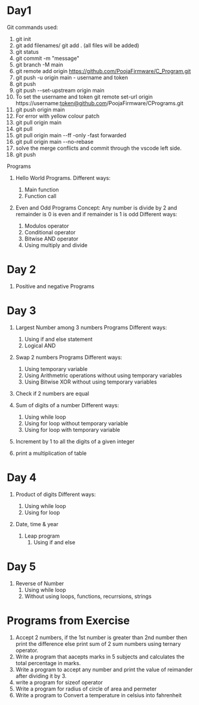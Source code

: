 # Day1
Git commands used:
1. git init
2. git add filenames/ git add . (all files will be added)
3. git status
4. git commit -m "message"
5. git branch -M main
6. git remote add origin https://github.com/PoojaFirmware/C_Program.git
7. git push -u origin main - username and token
8. git push 
9. git push --set-upstream origin main
10. To set the username and token
   git remote set-url origin https://username:token@github.com/PoojaFirmware/CPrograms.git
11. git push origin main
12. For error with yellow colour patch
   1. git pull origin main
   2. git pull
   3. git pull origin main --ff -only -fast forwarded
   4. git pull origin main --no-rebase
   5. solve the merge conflicts and commit through the vscode left side.
   6. git push


Programs 

1. Hello World Programs.
   Different ways:
      1. Main function
      2. Function call

2. Even and Odd Programs
   Concept: Any number is divide by 2 and remainder is 0 is even and if remainder is 1 is odd
   Different ways:
      1. Modulos operator
      2. Conditional operator
      3. Bitwise AND operator
      4. Using multiply and divide

# Day 2
1. Positive and negative Programs

# Day 3
1. Largest Number among 3 numbers Programs
   Different ways:
      1. Using if and else statement
      2. Logical AND
 
2. Swap 2 numbers Programs
   Different ways:
      1. Using temporary variable
      2. Using Arithmetric operations without using temporary variables
      3. Using Bitwise XOR without using temporary variables
 
3. Check if 2 numbers are equal

4. Sum of digits of a number
   Different ways:
   1. Using while loop
   2. Using for loop without temporary variable
   3. Using for loop with temporary variable

5. Increment by 1 to all the digits of a given integer
6. print a multiplication of table

# Day 4
1. Product of digits 
   Different ways:
   1. Using while loop
   2. Using for loop

2. Date, time & year 
   1. Leap program 
      1. Using if and else 

# Day 5
1. Reverse of Number
   1. Using while loop
   2. Without using loops, functions, recurrsions, strings

# Programs from Exercise
1. Accept 2 numbers, if the 1st number is greater than 2nd number then print the difference else print 
   sum of 2 sum numbers using ternary operator.
2. Write a program that aacepts marks in 5 subjects and calculates the total percentage in marks.
3. Write a program to accept any number and print the value of reimander after dividing it by 3.
4. write a program for sizeof operator
5. Write a program for radius of circle of area and permeter
6. Write a program to Convert a temperature in celsius into fahrenheit
